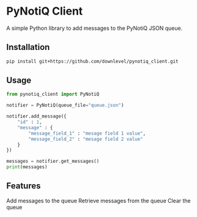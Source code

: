 # PyNotiQ Client

A simple Python library to add messages to the PyNotiQ JSON queue.

## Installation

```sh
pip install git+https://github.com/downlevel/pynotiq_client.git
```

## Usage

```python
from pynotiq_client import PyNotiQ

notifier = PyNotiQ(queue_file="queue.json")

notifier.add_message({
    "id" : 1,
    "message" : {
        "message_field_1" : "mesage field 1 value",
        "message_field_2" : "mesage field 2 value"
    }
})

messages = notifier.get_messages()
print(messages)
```

## Features
Add messages to the queue
Retrieve messages from the queue
Clear the queue
